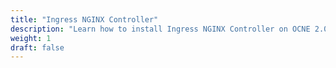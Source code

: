 ```yaml
---
title: "Ingress NGINX Controller"
description: "Learn how to install Ingress NGINX Controller on OCNE 2.0"
weight: 1
draft: false
---
```

